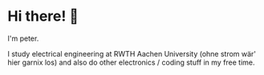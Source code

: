 # Hi there! 👋

I'm peter.

I study electrical engineering at RWTH Aachen University (ohne strom wär' hier garnix los) and also do other electronics / coding stuff in my free time.
